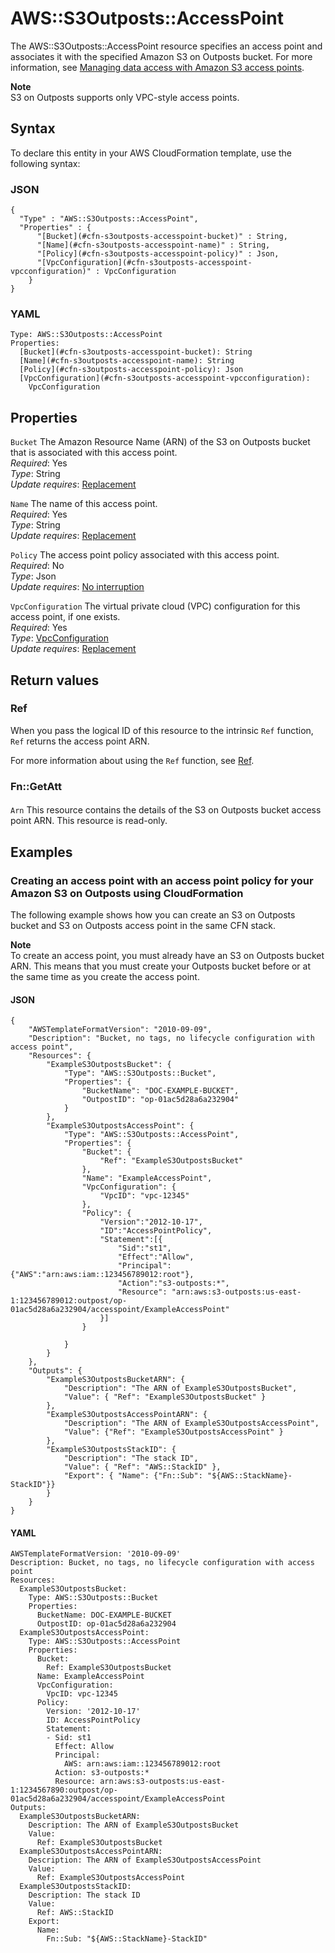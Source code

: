 # AWS::S3Outposts::AccessPoint<a name="aws-resource-s3outposts-accesspoint"></a>

The AWS::S3Outposts::AccessPoint resource specifies an access point and associates it with the specified Amazon S3 on Outposts bucket\. For more information, see [Managing data access with Amazon S3 access points](https://docs.aws.amazon.com/AmazonS3/latest/userguide/access-points.html)\.

**Note**  
S3 on Outposts supports only VPC\-style access points\.

## Syntax<a name="aws-resource-s3outposts-accesspoint-syntax"></a>

To declare this entity in your AWS CloudFormation template, use the following syntax:

### JSON<a name="aws-resource-s3outposts-accesspoint-syntax.json"></a>

```
{
  "Type" : "AWS::S3Outposts::AccessPoint",
  "Properties" : {
      "[Bucket](#cfn-s3outposts-accesspoint-bucket)" : String,
      "[Name](#cfn-s3outposts-accesspoint-name)" : String,
      "[Policy](#cfn-s3outposts-accesspoint-policy)" : Json,
      "[VpcConfiguration](#cfn-s3outposts-accesspoint-vpcconfiguration)" : VpcConfiguration
    }
}
```

### YAML<a name="aws-resource-s3outposts-accesspoint-syntax.yaml"></a>

```
Type: AWS::S3Outposts::AccessPoint
Properties:
  [Bucket](#cfn-s3outposts-accesspoint-bucket): String
  [Name](#cfn-s3outposts-accesspoint-name): String
  [Policy](#cfn-s3outposts-accesspoint-policy): Json
  [VpcConfiguration](#cfn-s3outposts-accesspoint-vpcconfiguration):
    VpcConfiguration
```

## Properties<a name="aws-resource-s3outposts-accesspoint-properties"></a>

`Bucket` <a name="cfn-s3outposts-accesspoint-bucket"></a>
The Amazon Resource Name \(ARN\) of the S3 on Outposts bucket that is associated with this access point\.  
_Required_: Yes  
_Type_: String  
_Update requires_: [Replacement](https://docs.aws.amazon.com/AWSCloudFormation/latest/UserGuide/using-cfn-updating-stacks-update-behaviors.html#update-replacement)

`Name` <a name="cfn-s3outposts-accesspoint-name"></a>
The name of this access point\.  
_Required_: Yes  
_Type_: String  
_Update requires_: [Replacement](https://docs.aws.amazon.com/AWSCloudFormation/latest/UserGuide/using-cfn-updating-stacks-update-behaviors.html#update-replacement)

`Policy` <a name="cfn-s3outposts-accesspoint-policy"></a>
The access point policy associated with this access point\.  
_Required_: No  
_Type_: Json  
_Update requires_: [No interruption](https://docs.aws.amazon.com/AWSCloudFormation/latest/UserGuide/using-cfn-updating-stacks-update-behaviors.html#update-no-interrupt)

`VpcConfiguration` <a name="cfn-s3outposts-accesspoint-vpcconfiguration"></a>
The virtual private cloud \(VPC\) configuration for this access point, if one exists\.  
_Required_: Yes  
_Type_: [VpcConfiguration](aws-properties-s3outposts-accesspoint-vpcconfiguration.md)  
_Update requires_: [Replacement](https://docs.aws.amazon.com/AWSCloudFormation/latest/UserGuide/using-cfn-updating-stacks-update-behaviors.html#update-replacement)

## Return values<a name="aws-resource-s3outposts-accesspoint-return-values"></a>

### Ref<a name="aws-resource-s3outposts-accesspoint-return-values-ref"></a>

When you pass the logical ID of this resource to the intrinsic `Ref` function, `Ref` returns the access point ARN\.

For more information about using the `Ref` function, see [Ref](https://docs.aws.amazon.com/AWSCloudFormation/latest/UserGuide/intrinsic-function-reference-ref.html)\.

### Fn::GetAtt<a name="aws-resource-s3outposts-accesspoint-return-values-fn--getatt"></a>

#### <a name="aws-resource-s3outposts-accesspoint-return-values-fn--getatt-fn--getatt"></a>

`Arn` <a name="Arn-fn::getatt"></a>
This resource contains the details of the S3 on Outposts bucket access point ARN\. This resource is read\-only\.

## Examples<a name="aws-resource-s3outposts-accesspoint--examples"></a>

### Creating an access point with an access point policy for your Amazon S3 on Outposts using CloudFormation<a name="aws-resource-s3outposts-accesspoint--examples--Creating_an_access_point_with_an_access_point_policy_for_your_Amazon_S3_on_Outposts_using_CloudFormation"></a>

The following example shows how you can create an S3 on Outposts bucket and S3 on Outposts access point in the same CFN stack\.

**Note**  
To create an access point, you must already have an S3 on Outposts bucket ARN\. This means that you must create your Outposts bucket before or at the same time as you create the access point\.

#### JSON<a name="aws-resource-s3outposts-accesspoint--examples--Creating_an_access_point_with_an_access_point_policy_for_your_Amazon_S3_on_Outposts_using_CloudFormation--json"></a>

```
{
    "AWSTemplateFormatVersion": "2010-09-09",
    "Description": "Bucket, no tags, no lifecycle configuration with access point",
    "Resources": {
        "ExampleS3OutpostsBucket": {
            "Type": "AWS::S3Outposts::Bucket",
            "Properties": {
                "BucketName": "DOC-EXAMPLE-BUCKET",
                "OutpostID": "op-01ac5d28a6a232904"
            }
        },
        "ExampleS3OutpostsAccessPoint": {
            "Type": "AWS::S3Outposts::AccessPoint",
            "Properties": {
                "Bucket": {
                    "Ref": "ExampleS3OutpostsBucket"
                },
                "Name": "ExampleAccessPoint",
                "VpcConfiguration": {
                    "VpcID": "vpc-12345"
                },
                "Policy": {
                    "Version":"2012-10-17",
                    "ID":"AccessPointPolicy",
                    "Statement":[{
                        "Sid":"st1",
                        "Effect":"Allow",
                        "Principal":{"AWS":"arn:aws:iam::123456789012:root"},
                        "Action":"s3-outposts:*",
                        "Resource": "arn:aws:s3-outposts:us-east-1:123456789012:outpost/op-01ac5d28a6a232904/accesspoint/ExampleAccessPoint"
                    }]
                }

            }
        }
    },
    "Outputs": {
        "ExampleS3OutpostsBucketARN": {
            "Description": "The ARN of ExampleS3OutpostsBucket",
            "Value": { "Ref": "ExampleS3OutpostsBucket" }
        },
        "ExampleS3OutpostsAccessPointARN": {
            "Description": "The ARN of ExampleS3OutpostsAccessPoint",
            "Value": {"Ref": "ExampleS3OutpostsAccessPoint" }
        },
        "ExampleS3OutpostsStackID": {
            "Description": "The stack ID",
            "Value": { "Ref": "AWS::StackID" },
            "Export": { "Name": {"Fn::Sub": "${AWS::StackName}-StackID"}}
        }
    }
}
```

#### YAML<a name="aws-resource-s3outposts-accesspoint--examples--Creating_an_access_point_with_an_access_point_policy_for_your_Amazon_S3_on_Outposts_using_CloudFormation--yaml"></a>

```
AWSTemplateFormatVersion: '2010-09-09'
Description: Bucket, no tags, no lifecycle configuration with access point
Resources:
  ExampleS3OutpostsBucket:
    Type: AWS::S3Outposts::Bucket
    Properties:
      BucketName: DOC-EXAMPLE-BUCKET
      OutpostID: op-01ac5d28a6a232904
  ExampleS3OutpostsAccessPoint:
    Type: AWS::S3Outposts::AccessPoint
    Properties:
      Bucket:
        Ref: ExampleS3OutpostsBucket
      Name: ExampleAccessPoint
      VpcConfiguration:
        VpcID: vpc-12345
      Policy:
        Version: '2012-10-17'
        ID: AccessPointPolicy
        Statement:
        - Sid: st1
          Effect: Allow
          Principal:
            AWS: arn:aws:iam::123456789012:root
          Action: s3-outposts:*
          Resource: arn:aws:s3-outposts:us-east-1:1234567890:outpost/op-01ac5d28a6a232904/accesspoint/ExampleAccessPoint
Outputs:
  ExampleS3OutpostsBucketARN:
    Description: The ARN of ExampleS3OutpostsBucket
    Value:
      Ref: ExampleS3OutpostsBucket
  ExampleS3OutpostsAccessPointARN:
    Description: The ARN of ExampleS3OutpostsAccessPoint
    Value:
      Ref: ExampleS3OutpostsAccessPoint
  ExampleS3OutpostsStackID:
    Description: The stack ID
    Value:
      Ref: AWS::StackID
    Export:
      Name:
        Fn::Sub: "${AWS::StackName}-StackID"
```
